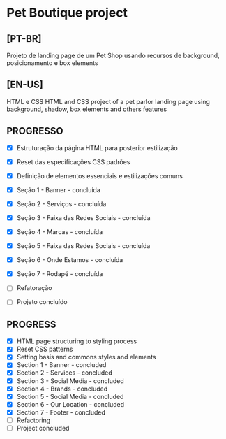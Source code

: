 # Pet Boutique project

## [PT-BR]
Projeto de landing page de um Pet Shop usando recursos de background, posicionamento e box elements

## [EN-US]
HTML e CSS HTML and CSS project of a pet parlor landing page using background, shadow, box elements and others features

## PROGRESSO
- [X] Estruturação da página HTML para posterior estilização
- [X] Reset das especificações CSS padrões
- [X] Definição de elementos essenciais e estilizações comuns
- [X] Seção 1 - Banner - concluída
- [X] Seção 2 - Serviços - concluída
- [X] Seção 3 - Faixa das Redes Sociais - concluída
- [X] Seção 4 - Marcas - concluída
- [X] Seção 5 - Faixa das Redes Sociais - concluída
- [X] Seção 6 - Onde Estamos - concluída
- [X] Seção 7 - Rodapé - concluída
- [ ] Refatoração
- [ ] Projeto concluído


## PROGRESS
- [X] HTML page structuring to styling process
- [X] Reset CSS patterns
- [X] Setting basis and commons styles and elements
- [X] Section 1 - Banner - concluded
- [X] Section 2 - Services - concluded
- [X] Section 3 - Social Media - concluded
- [X] Section 4 - Brands - concluded
- [X] Section 5 - Social Media - concluded
- [X] Section 6 - Our Location - concluded
- [X] Section 7 - Footer - concluded
- [ ] Refactoring
- [ ] Project concluded